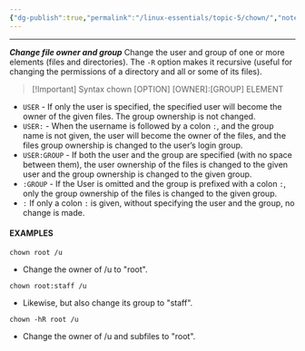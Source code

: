 ```yaml
---
{"dg-publish":true,"permalink":"/linux-essentials/topic-5/chown/","noteIcon":"1"}
---
```


---
___Change file owner and group___
Change the user and group of one or more elements (files and directories). The `-R` option makes it recursive (useful for changing the permissions of a directory and all or some of its files).

> [!Important] Syntax
> chown [OPTION] [OWNER]:[GROUP] ELEMENT

- `USER` - If only the user is specified, the specified user will become the owner of the given files. The group ownership is not changed.
- `USER:` - When the username is followed by a colon `:`, and the group name is not given, the user will become the owner of the files, and the files group ownership is changed to the user’s login group.
- `USER:GROUP` - If both the user and the group are specified (with no space between them), the user ownership of the files is changed to the given user and the group ownership is changed to the given group.
- `:GROUP` - If the User is omitted and the group is prefixed with a colon `:`, only the group ownership of the files is changed to the given group.
- `:` If only a colon `:` is given, without specifying the user and the group, no change is made.
#### EXAMPLES
`chown root /u`
- Change the owner of /u to "root".

`chown root:staff /u`
- Likewise, but also change its group to "staff".

`chown -hR root /u`
- Change the owner of /u and subfiles to "root".